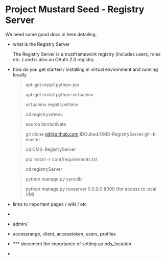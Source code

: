 Project Mustard Seed - Registry Server
======================================

We need some good docs in here detailing:

* what is the Registry Server
 
    The Registry Server is a trustframework registry (includes users, roles etc..) and is also an OAuth 2.0 registry.

* how do you get started / installing in virtual environment and running locally

    >apt-get install python-pip
    
    >apt-get install python-virtualenv

    >virtualenv registryvirtenv
    
    >cd registryvirtenv
    
    >source bin/activate
    
    >git clone git@github.com:IDCubed/OMS-RegistryServer.git -b master

    >cd OMS-RegistryServer
    
    >pip install -r conf/requirements.txt

    >cd registryServer
    
    >python manage.py syncdb
    
    >python manage.py runserver 0.0.0.0:8000 (for access to local VM)
    
* links to important pages / wiki / etc
* 
* admin/
* accessrange, client, accesstoken, users, profiles
* *** document the importance of setting up pds_location
* 
